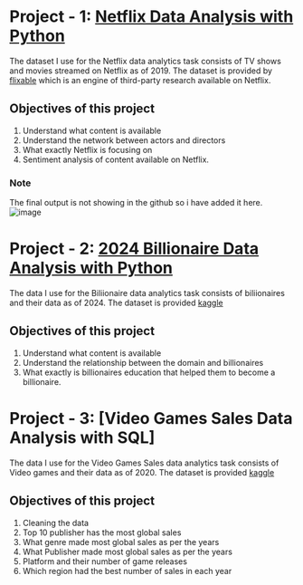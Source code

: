# Project - 1: [Netflix Data Analysis with Python](https://github.com/fazilshammi/Fazil-s-Portfolio/blob/3c6865ddd422d6a2b243af241f25e30567dad65c/Netflix_Project.ipynb)

The dataset I use for the Netflix data analytics task consists of TV shows and movies streamed on Netflix as of 2019.
The dataset is provided by [flixable](https://flixable.com/) which is an engine of third-party research available on Netflix.

## Objectives of this project
<ol>
  <li>Understand what content is available</li>
  <li>Understand the network between actors and directors</li>
  <li>What exactly Netflix is focusing on</li>
  <li>Sentiment analysis of content available on Netflix.</li>
</ol>

### Note
The final output is not showing in the github so i have added it here. ![image](https://github.com/user-attachments/assets/0045a995-80ff-4036-9ed8-a5b1b0312c72)


# Project - 2: [2024 Billionaire Data Analysis with Python](https://github.com/fazilshammi/Fazil-s-Portfolio/blob/8d006395764cf6fa8fdcee27fc3f0f2a85cb9d15/Billionaire.ipynb)

The data I use for the Biliionaire data analytics task consists of biliionaires and their data as of 2024.
The dataset is provided [kaggle](https://www.kaggle.com/datasets/vincentcampanaro/forbes-worlds-billionaires-list-2024?resource=download)

## Objectives of this project
<ol>
  <li>Understand what content is available</li>
  <li>Understand the relationship between the domain and billionaires</li>
  <li>What exactly is billionaires education that helped them to become a billionaire.</li> 
</ol>

# Project - 3: [Video Games Sales Data Analysis with SQL]

The data I use for the Video Games Sales data analytics task consists of Video games and their data as of 2020.
The dataset is provided [kaggle]([https://www.kaggle.com/datasets/vincentcampanaro/forbes-worlds-billionaires-list-2024?resource=download](https://www.kaggle.com/datasets/sidtwr/videogames-sales-dataset?select=Video_Games_Sales_as_at_22_Dec_2016.csv))

## Objectives of this project
<ol>
  <li>Cleaning the data</li>
  <li>Top 10 publisher has the most global sales</li>
  <li> What genre made most global sales as per the years</li> 
  <li>What Publisher made most global sales as per the years</li> 
  <li>Platform and their number of game releases</li> 
  <li>Which region had the best number of sales in each year</li>
</ol>
